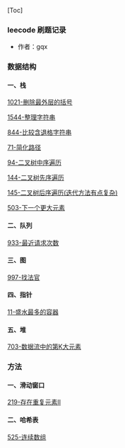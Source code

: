 [Toc]

### leecode  刷题记录 

* 作者：gqx
### 数据结构

#### 一、栈

[1021-删除最外层的括号](https://github.com/1741493004/leecode/blob/main/数据结构/栈/1021.删除最外层的括号.md)

[1544-整理字符串](https://github.com/1741493004/leecode/blob/main/数据结构/栈/1544.整理字符串.md)

[844-比较含退格字符串](https://github.com/1741493004/leecode/blob/main/数据结构/栈/844.比较含退格的字符串.md)

[71-简化路径](https://github.com/1741493004/leecode/blob/main/数据结构/栈/71.简化路径.md)

[94-二叉树中序遍历](https://github.com/1741493004/leecode/blob/main/数据结构/栈/94.二叉树的中序遍历.md)

[144-二叉树先序遍历](https://github.com/1741493004/leecode/blob/main/数据结构/栈/144.二叉树的先序遍历.md)

[145-二叉树后序遍历(迭代方法有点复杂)](https://github.com/1741493004/leecode/blob/main/数据结构/栈/145.二叉树的后序遍历.md)

[503-下一个更大元素](https://github.com/1741493004/leecode/blob/main/数据结构/栈/503.下一个更大元素II.md)
#### 二、队列
[933-最近请求次数](https://github.com/1741493004/leecode/blob/main/数据结构/队列/933.最近的请求次数.md)
#### 三、图
[997-找法官](https://github.com/1741493004/leecode/blob/main/数据结构/图/997.找到小镇的法官.md)

#### 四、指针
[11-盛水最多的容器](https://github.com/1741493004/leecode/blob/main/数据结构/指针/11.最大盛水的容器.md)

#### 五、堆
[703-数据流中的第K大元素](https://github.com/1741493004/leecode/blob/main/数据结构/堆/703.数据流中的第K大元素.md)


### 方法
#### 一、滑动窗口
[219-存在重复元素II](https://github.com/1741493004/leecode/blob/main/方法/1.滑动窗口求最小差值/219.存在重复元素II.md)

#### 二、哈希表
[525-连续数组](https://github.com/1741493004/leecode/blob/main/方法/2.哈希表+前缀和/525.连续数组.md)
